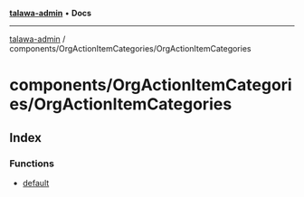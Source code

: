 [**talawa-admin**](../../../README.md) • **Docs**

***

[talawa-admin](../../../modules.md) / components/OrgActionItemCategories/OrgActionItemCategories

# components/OrgActionItemCategories/OrgActionItemCategories

## Index

### Functions

- [default](functions/default.md)
